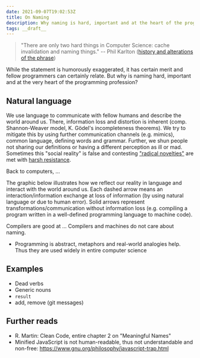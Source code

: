 ```yaml
---
date: 2021-09-07T19:02:53Z
title: On Naming
description: Why naming is hard, important and at the heart of the programming profession
tags: __draft__
---
```


> "There are only two hard things in Computer Science: cache invalidation and naming things." -- Phil Karlton ([history and alterations of the phrase](https://martinfowler.com/bliki/TwoHardThings.html))

While the statement is humorously exaggerated, it has certain merit and fellow programmers can certainly relate.
But why is naming hard, important and at the very heart of the programming profession?

## Natural language

We use language to communicate with fellow humans and describe the world around us.
There, information loss and distortion is inherent (comp. Shannon-Weaver model, K. Gödel's incompleteness theorems).
We try to mitigate this by using further communication channels (e.g. mimics), common language, defining words and grammar.
Further, we shun people not sharing our definitions or having a different perception as ill or mad.
Sometimes this "social reality" is false and contesting ["radical novelties"](https://www.cs.utexas.edu/users/EWD/transcriptions/EWD10xx/EWD1036.html) are met with [harsh resistance](https://en.wikipedia.org/wiki/Galileo_affair).


Back to computers, ...

The graphic below illustrates how we reflect our reality in language and interact with the world around us.
Each dashed arrow means an interaction/information exchange at loss of information (by using natural language or due to human error).
Solid arrows represent transformations/communication without information loss (e.g. compiling a program written in a well-defined programming language to machine code).

Compilers are good at ...
Compilers and machines do not care about naming.

* Programming is abstract, metaphors and real-world analogies help. Thus they are used widely in entire computer science

## Examples

* Dead verbs
* Generic nouns
* `result`
* add, remove (git messages)

## Further reads

* R. Martin: Clean Code, entire chapter 2 on "Meaningful Names"
* Minified JavaScript is not human-readable, thus not understandable and non-free: https://www.gnu.org/philosophy/javascript-trap.html

